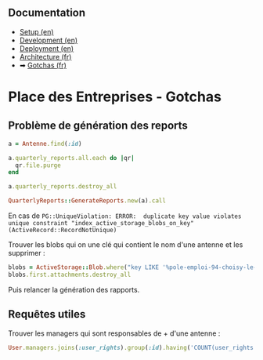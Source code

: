 ## Documentation

* [Setup (en)](01-setup.md)
* [Development (en)](02-development.md)
* [Deployment (en)](03-deployment.md)
* [Architecture (fr)](04-architecture.md)
* ➡ [Gotchas (fr)](05-gotchas.md)

# Place des Entreprises - Gotchas

## Problème de génération des reports

```ruby 
a = Antenne.find(:id)

a.quarterly_reports.all.each do |qr|
  qr.file.purge
end

a.quarterly_reports.destroy_all

QuarterlyReports::GenerateReports.new(a).call
```

En cas de `PG::UniqueViolation: ERROR:  duplicate key value violates unique constraint "index_active_storage_blobs_on_key" (ActiveRecord::RecordNotUnique)`

Trouver les blobs qui on une clé qui contient le nom d'une antenne et les supprimer :

```ruby 
blobs = ActiveStorage::Blob.where("key LIKE '%pole-emploi-94-choisy-le-roi%'")
blobs.first.attachments.destroy_all
```

Puis relancer la génération des rapports.

## Requêtes utiles

Trouver les managers qui sont responsables de + d'une antenne : 

```ruby
User.managers.joins(:user_rights).group(:id).having('COUNT(user_rights.id)>1').size
```